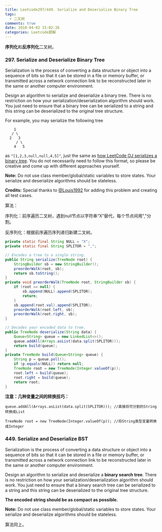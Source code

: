 ```yaml
---
title: Leetcode297/449. Serialize and Deserialize Binary Tree
tags:
  - 二叉树
comments: true
date: 2018-04-02 15:02:26
categories: Leetcode题解
---
```

**序列化**和**反序列化**二叉树。

<!-- more -->

### 297. Serialize and Deserialize Binary Tree

Serialization is the process of converting a data structure or object into a sequence of bits so that it can be stored in a file or memory buffer, or transmitted across a network connection link to be reconstructed later in the same or another computer environment.

Design an algorithm to serialize and deserialize a binary tree. There is no restriction on how your serialization/deserialization algorithm should work. You just need to ensure that a binary tree can be serialized to a string and this string can be deserialized to the original tree structure.

For example, you may serialize the following tree

```
    1
   / \
  2   3
     / \
    4   5
```

as `"[1,2,3,null,null,4,5]"`, just the same as [how LeetCode OJ serializes a binary tree](https://leetcode.com/faq/#binary-tree). You do not necessarily need to follow this format, so please be creative and come up with different approaches yourself.

 

**Note:** Do not use class member/global/static variables to store states. Your serialize and deserialize algorithms should be stateless.

**Credits:**
Special thanks to [@Louis1992](https://leetcode.com/discuss/user/Louis1992) for adding this problem and creating all test cases.



算法：

序列化：前序遍历二叉树，遇到null节点以字符串“X”替代，每个节点间用","分割。

反序列化：根据前序遍历序列递归新建二叉树。

```java
private static final String NULL = "X";
private static final String SPLITOR = ",";

// Encodes a tree to a single string.
public String serialize(TreeNode root) {
    StringBuilder sb = new StringBuilder();
    preorderWalk(root, sb);
    return sb.toString();
}
private void preorderWalk(TreeNode root, StringBuilder sb) {
    if (root == null) {
        sb.append(NULL).append(SPLITOR);
        return;
    }
    sb.append(root.val).append(SPLITOR);
    preorderWalk(root.left, sb);
    preorderWalk(root.right, sb);
}

// Decodes your encoded data to tree.
public TreeNode deserialize(String data) {
    Queue<String> queue = new LinkedList<>();
    queue.addAll(Arrays.asList(data.split(SPLITOR)));
    return build(queue);
}
private TreeNode build(Queue<String> queue) {
    String p = queue.poll();
    if (p.equals(NULL)) return null;
    TreeNode root = new TreeNode(Integer.valueOf(p));
    root.left = build(queue);
    root.right = build(queue);
    return root;
}
```

**注意：几种变量之间的转换技巧：**

`queue.addAll(Arrays.asList(data.split(SPLITOR))); //直接将可分割的String转换成List`

`TreeNode root = new TreeNode(Integer.valueOf(p)); //将String类型变量转换成Integer`



### 449. Serialize and Deserialize BST

Serialization is the process of converting a data structure or object into a sequence of bits so that it can be stored in a file or memory buffer, or transmitted across a network connection link to be reconstructed later in the same or another computer environment. 

Design an algorithm to serialize and deserialize a **binary search tree**. There is no restriction on how your serialization/deserialization algorithm should work. You just need to ensure that a binary search tree can be serialized to a string and this string can be deserialized to the original tree structure.

**The encoded string should be as compact as possible.**

**Note:** Do not use class member/global/static variables to store states. Your serialize and deserialize algorithms should be stateless.

算法同上。